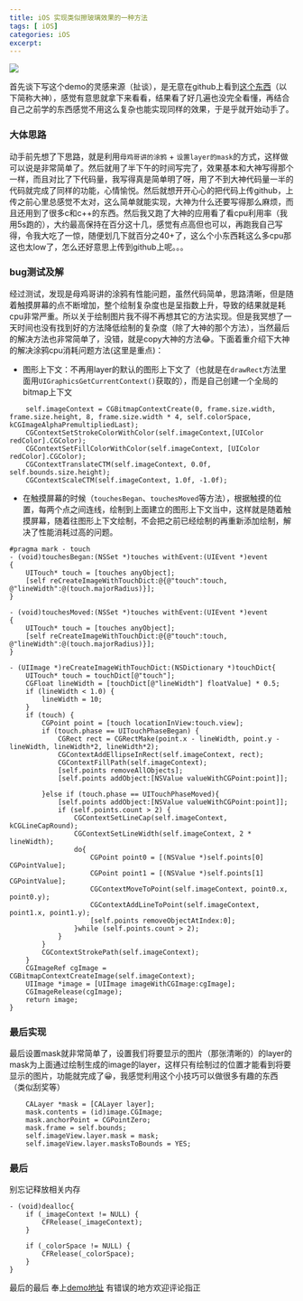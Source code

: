 ```yaml
---
title: iOS 实现类似擦玻璃效果的一种方法
tags: [ iOS]
categories: iOS
excerpt: 
---
```

![]({{site.url}}/downloads/ios-layer/layer.webp)

首先谈下写这个demo的灵感来源（扯谈），是无意在github上看到[这个东西](https://github.com/moqod/ios-scratch-n-see)（以下简称大神），感觉有意思就拿下来看看，结果看了好几遍也没完全看懂，再结合自己之前学的东西感觉不用这么复杂也能实现同样的效果，于是乎就开始动手了。

### 大体思路

动手前先想了下思路，就是利用`母鸡哥讲的涂鸦` + `设置layer的mask`的方式，这样做可以说是非常简单了。然后就用了半下午的时间写完了，效果基本和大神写得那个一样，而且对比了下代码量，我写得真是简单明了呀，用了不到大神代码量一半的代码就完成了同样的功能，心情愉悦。然后就想开开心心的把代码上传github，上传之前心里总感觉不太对，这么简单就能实现，大神为什么还要写得那么麻烦，而且还用到了很多c和c++的东西。然后我又跑了大神的应用看了看cpu利用率（我用5s跑的），大约最高保持在百分这十几，感觉有点高但也可以，再跑我自己写得，令我大吃了一惊，随便划几下就百分之40+了，这么个小东西耗这么多cpu那这也太low了，怎么还好意思上传到github上呢。。。

### bug测试及解

经过测试，发现是母鸡哥讲的涂鸦有性能问题，虽然代码简单，思路清晰，但是随着触摸屏幕的点不断增加，整个绘制复杂度也是呈指数上升，导致的结果就是耗cpu非常严重。所以关于绘制图片我不得不再想其它的方法实现。但是我冥想了一天时间也没有找到好的方法降低绘制的复杂度（除了大神的那个方法），当然最后的解决方法也非常简单了，没错，就是copy大神的方法😂。下面着重介绍下大神的解决涂鸦cpu消耗问题方法(这里是重点)：
* 图形上下文：不再用layer的默认的图形上下文了（也就是在`drawRect`方法里面用`UIGraphicsGetCurrentContext()`获取的），而是自己创建一个全局的bitmap上下文
```objc
    self.imageContext = CGBitmapContextCreate(0, frame.size.width, frame.size.height, 8, frame.size.width * 4, self.colorSpace, kCGImageAlphaPremultipliedLast);
    CGContextSetStrokeColorWithColor(self.imageContext,[UIColor redColor].CGColor);
    CGContextSetFillColorWithColor(self.imageContext, [UIColor redColor].CGColor);
    CGContextTranslateCTM(self.imageContext, 0.0f, self.bounds.size.height);
    CGContextScaleCTM(self.imageContext, 1.0f, -1.0f);
```
* 在触摸屏幕的时候（`touchesBegan`、`touchesMoved`等方法），根据触摸的位置，每两个点之间连线，绘制到上面建立的图形上下文当中，这样就是随着触摸屏幕，随着往图形上下文绘制，不会把之前已经绘制的再重新添加绘制，解决了性能消耗过高的问题。

```objc
#pragma mark - touch
- (void)touchesBegan:(NSSet *)touches withEvent:(UIEvent *)event
{
    UITouch* touch = [touches anyObject];   
    [self reCreateImageWithTouchDict:@{@"touch":touch, @"lineWidth":@(touch.majorRadius)}];
}

- (void)touchesMoved:(NSSet *)touches withEvent:(UIEvent *)event
{
    UITouch* touch = [touches anyObject];    
    [self reCreateImageWithTouchDict:@{@"touch":touch, @"lineWidth":@(touch.majorRadius)}];
}

- (UIImage *)reCreateImageWithTouchDict:(NSDictionary *)touchDict{
    UITouch* touch = touchDict[@"touch"];
    CGFloat lineWidth = [touchDict[@"lineWidth"] floatValue] * 0.5;
    if (lineWidth < 1.0) {
        lineWidth = 10;
    }  
    if (touch) {   
        CGPoint point = [touch locationInView:touch.view];
        if (touch.phase == UITouchPhaseBegan) {
            CGRect rect = CGRectMake(point.x - lineWidth, point.y - lineWidth, lineWidth*2, lineWidth*2);
            CGContextAddEllipseInRect(self.imageContext, rect);
            CGContextFillPath(self.imageContext);
            [self.points removeAllObjects];
            [self.points addObject:[NSValue valueWithCGPoint:point]];   
        }else if (touch.phase == UITouchPhaseMoved){
            [self.points addObject:[NSValue valueWithCGPoint:point]];
            if (self.points.count > 2) {
                CGContextSetLineCap(self.imageContext, kCGLineCapRound);
                CGContextSetLineWidth(self.imageContext, 2 * lineWidth);
                do{
                    CGPoint point0 = [(NSValue *)self.points[0] CGPointValue];
                    CGPoint point1 = [(NSValue *)self.points[1] CGPointValue];
                    CGContextMoveToPoint(self.imageContext, point0.x, point0.y);
                    CGContextAddLineToPoint(self.imageContext, point1.x, point1.y);
                    [self.points removeObjectAtIndex:0];
                }while (self.points.count > 2);       
            }
        }        
        CGContextStrokePath(self.imageContext);
    }  
    CGImageRef cgImage = CGBitmapContextCreateImage(self.imageContext);
    UIImage *image = [UIImage imageWithCGImage:cgImage];
    CGImageRelease(cgImage);
    return image;
}
```

### 最后实现

最后设置mask就非常简单了，设置我们将要显示的图片（那张清晰的）的layer的mask为上面通过绘制生成的image的layer，这样只有绘制过的位置才能看到将要显示的图片，功能就完成了😀，我感觉利用这个小技巧可以做很多有趣的东西（类似刮奖等）
```objc
    CALayer *mask = [CALayer layer];
    mask.contents = (id)image.CGImage;
    mask.anchorPoint = CGPointZero;
    mask.frame = self.bounds;
    self.imageView.layer.mask = mask;
    self.imageView.layer.masksToBounds = YES;
```

### 最后

别忘记释放相关内存
```objc
- (void)dealloc{
    if (_imageContext != NULL) {
        CFRelease(_imageContext);
    }
    
    if (_colorSpace != NULL) {
        CFRelease(_colorSpace);
    }
}
```

最后的最后 奉上[demo地址](https://github.com/yuchuanfeng/CFScratchViewDemo)
有错误的地方欢迎评论指正
